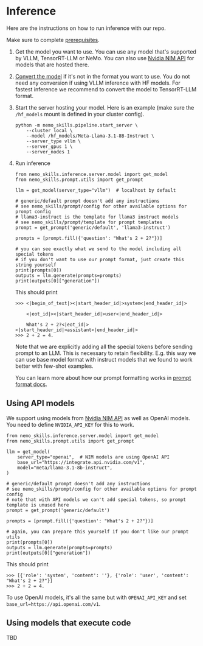 # Inference

Here are the instructions on how to run inference with our repo.

Make sure to complete [prerequisites](/docs/prerequisites.md).

1. Get the model you want to use. You can use any model that's supported by VLLM, TensorRT-LLM or NeMo.
   You can also use [Nvidia NIM API](https://www.nvidia.com/en-us/ai/) for models that are hosted there.

2. [Convert the model](/docs/checkpoint-conversion.md) if it's not in the format you want to use.
   You do not need any conversion if using VLLM inference with HF models.
   For fastest inference we recommend to convert the model to TensorRT-LLM format.

3. Start the server hosting your model. Here is an example (make sure the `/hf_models` mount is defined in your cluster config).

   ```
   python -m nemo_skills.pipeline.start_server \
       --cluster local \
       --model /hf_models/Meta-Llama-3.1-8B-Instruct \
       --server_type vllm \
       --server_gpus 1 \
       --server_nodes 1
   ```

4. Run inference

   ```
   from nemo_skills.inference.server.model import get_model
   from nemo_skills.prompt.utils import get_prompt

   llm = get_model(server_type="vllm")  # localhost by default

   # generic/default prompt doesn't add any instructions
   # see nemo_skills/prompt/config for other available options for prompt config
   # llama3-instruct is the template for llama3 instruct models
   # see nemo_skills/prompt/template for prompt templates
   prompt = get_prompt('generic/default', 'llama3-instruct')

   prompts = [prompt.fill({'question': "What's 2 + 2?"})]

   # you can see exactly what we send to the model including all special tokens
   # if you don't want to use our prompt format, just create this string yourself
   print(prompts[0])
   outputs = llm.generate(prompts=prompts)
   print(outputs[0]["generation"])
   ```

   This should print
   ```
   >>> <|begin_of_text|><|start_header_id|>system<|end_header_id|>

       <|eot_id|><|start_header_id|>user<|end_header_id|>

       What's 2 + 2?<|eot_id|><|start_header_id|>assistant<|end_header_id|>
   >>> 2 + 2 = 4.
   ```

   Note that we are explicitly adding all the special tokens before sending prompt to an LLM.
   This is necessary to retain flexibility. E.g. this way we can use base model format with
   instruct models that we found to work better with few-shot examples.

   You can learn more about how our prompt formatting works in [prompt format docs](/docs/prompt-format.md).

## Using API models

We support using models from [Nvidia NIM API](https://www.nvidia.com/en-us/ai/) as well as OpenAI models.
You need to define `NVIDIA_API_KEY` for this to work.

```
from nemo_skills.inference.server.model import get_model
from nemo_skills.prompt.utils import get_prompt

llm = get_model(
    server_type="openai",  # NIM models are using OpenAI API
    base_url="https://integrate.api.nvidia.com/v1",
    model="meta/llama-3.1-8b-instruct",
)

# generic/default prompt doesn't add any instructions
# see nemo_skills/prompt/config for other available options for prompt config
# note that with API models we can't add special tokens, so prompt template is unused here
prompt = get_prompt('generic/default')

prompts = [prompt.fill({'question': "What's 2 + 2?"})]

# again, you can prepare this yourself if you don't like our prompt utils
print(prompts[0])
outputs = llm.generate(prompts=prompts)
print(outputs[0]["generation"])
```

This should print
```
>>> [{'role': 'system', 'content': ''}, {'role': 'user', 'content': "What's 2 + 2?"}]
>>> 2 + 2 = 4.
```

To use OpenAI models, it's all the same but with `OPENAI_API_KEY` and set `base_url=https://api.openai.com/v1`.

## Using models that execute code

TBD